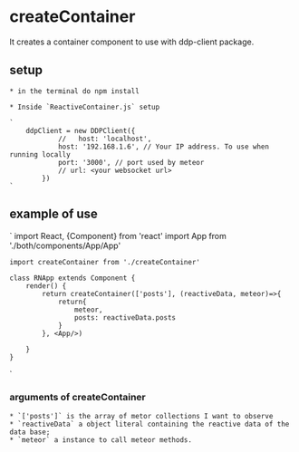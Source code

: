 # createContainer

It creates a container component to use with ddp-client package.

## setup

    * in the terminal do npm install     

    * Inside `ReactiveContainer.js` setup 

    `
        ddpClient = new DDPClient({
                //   host: 'localhost',
                host: '192.168.1.6', // Your IP address. To use when running locally  
                port: '3000', // port used by meteor
                // url: <your websocket url>
            })
    ` 

## example of use 
`
    import React, {Component} from 'react'
    import App from './both/components/App/App'

    import createContainer from './createContainer'

    class RNApp extends Component {  
        render() {
            return createContainer(['posts'], (reactiveData, meteor)=>{
                return{
                    meteor, 
                    posts: reactiveData.posts
                }
            }, <App/>)
        
        }
    }
`

### arguments of createContainer

    * `['posts']` is the array of metor collections I want to observe 
    * `reactiveData` a object literal containing the reactive data of the data base; 
    * `meteor` a instance to call meteor methods.  